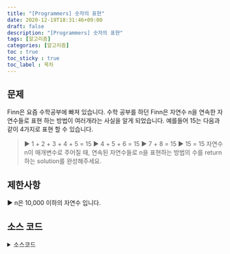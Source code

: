 ```yaml
---
title: "[Programmers] 숫자의 표현"
date: 2020-12-19T18:31:46+09:00
draft: false
description: "[Programmers] 숫자의 표현"
tags: [알고리즘]
categories: [알고리즘]
toc : true
toc_sticky : true
toc_label : 목차
---
```

## 문제 
Finn은 요즘 수학공부에 빠져 있습니다. 수학 공부를 하던 Finn은 자연수 n을 연속한 자연수들로 표현 하는 방법이 여러개라는 사실을 알게 되었습니다. 예를들어 15는 다음과 같이 4가지로 표현 할 수 있습니다.

 > ▶  1 + 2 + 3 + 4 + 5 = 15
 > ▶  4 + 5 + 6 = 15
 > ▶  7 + 8 = 15
 > ▶  15 = 15
자연수 n이 매개변수로 주어질 때, 연속된 자연수들로 n을 표현하는 방법의 수를 return하는 solution를 완성해주세요.

## 제한사항
  ▶  n은 10,000 이하의 자연수 입니다.

## 소스 코드

<details>
<summary>소스코드</summary>
<div markdown="1">

```java
class Solution {
    public int solution(int n) {
        int answer = 0;
        int sum;
        
        for(int i = 1; i <= n; i++){
            sum = 0;
            for(int j = i; j <= n; j++){
                sum += j;
                if(sum==n){
                    answer++;
                    break;
                }else if(sum > n)
                    break;
            }
        }
        return answer;
    }
}
```
</div>
</details>